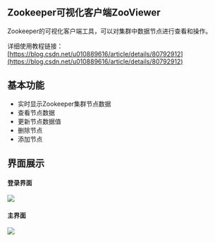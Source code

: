 ## Zookeeper可视化客户端ZooViewer

Zookeeper的可视化客户端工具，可以对集群中数据节点进行查看和操作。

详细使用教程链接：[https://blog.csdn.net/u010889616/article/details/80792912](https://blog.csdn.net/u010889616/article/details/80792912)

## 基本功能
- 实时显示Zookeeper集群节点数据
- 查看节点数据
- 更新节点数据值
- 删除节点
- 添加节点

## 界面展示
#### 登录界面
![](https://i.imgur.com/e6Ftest.png)

#### 主界面
![](https://i.imgur.com/Na0oiBF.png)



